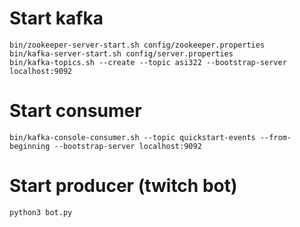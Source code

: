 Start kafka
===========
```
bin/zookeeper-server-start.sh config/zookeeper.properties
bin/kafka-server-start.sh config/server.properties
bin/kafka-topics.sh --create --topic asi322 --bootstrap-server localhost:9092
```

Start consumer
==============
```
bin/kafka-console-consumer.sh --topic quickstart-events --from-beginning --bootstrap-server localhost:9092
```

Start producer (twitch bot)
===========================
```
python3 bot.py
```
